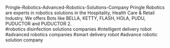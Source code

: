 Pringle-Robotics-Advanced-Robotics-Solutions-Company
Pringle Robotics are experts in robotics solutions in the Hospitality, Health Care &amp; Retail Industry. We offers Bots like BELLA, KETTY, FLASH, HOLA, PUDU, PUDUCTOR and PUDUCTOR 2.  
#robotics disinfection solutions companies #intelligent delivery robot #advanced robotics companies #smart delivery robot #advance robotic solution company
